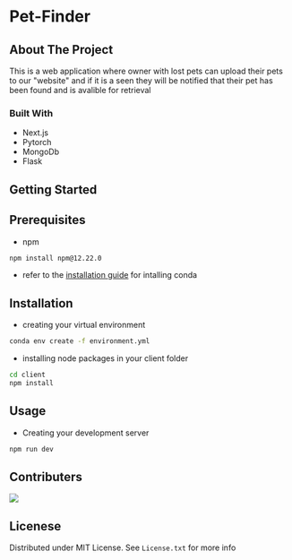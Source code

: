 # Pet-Finder

## About The Project

This is a web application where owner with lost pets can upload their pets to our "website" and if it is a seen they will be notified that their pet has been found and is avalible for retrieval

### Built With

- Next.js
- Pytorch
- MongoDb
- Flask

## Getting Started

## Prerequisites

- npm

```sh
npm install npm@12.22.0
```

- refer to the [installation guide](https://docs.conda.io/projects/conda/en/latest/user-guide/install/index.html) for intalling conda

## Installation

- creating your virtual environment

```sh
conda env create -f environment.yml
```

- installing node packages in your client folder

```sh
cd client
npm install
```

## Usage

- Creating your development server

```sh
npm run dev
```

## Contributers

<a href="https://github.com/SheehanMaitra/pet-finder/graphs/contributors">
  <img src="https://contrib.rocks/image?repo=SheehanMaitra/pet-finder" />
</a>

## Licenese

Distributed under MIT License. See `License.txt` for more info

